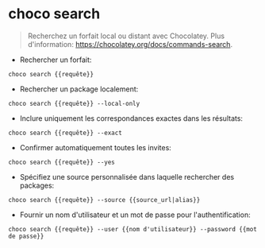 # choco search

> Recherchez un forfait local ou distant avec Chocolatey.
> Plus d'information: <https://chocolatey.org/docs/commands-search>.

- Rechercher un forfait:

`choco search {{requête}}`

- Rechercher un package localement:

`choco search {{requête}} --local-only`

- Inclure uniquement les correspondances exactes dans les résultats:

`choco search {{requête}} --exact`

- Confirmer automatiquement toutes les invites:

`choco search {{requête}} --yes`

- Spécifiez une source personnalisée dans laquelle rechercher des packages:

`choco search {{requête}} --source {{source_url|alias}}`

- Fournir un nom d'utilisateur et un mot de passe pour l'authentification:

`choco search {{requête}} --user {{nom d'utilisateur}} --password {{mot de passe}}`
